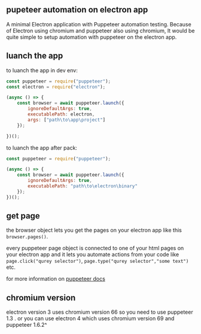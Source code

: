 ## pupeteer automation on electron app
A minimal Electron application with Puppeteer automation testing.
Because of Electron using chromium and puppeteer also using chromium, It would be quite simple to setup automation with puppeteer on the electron app.

## luanch the app
 to luanch the app in dev env:
```javascript
const puppeteer = require("puppeteer");
const electron = require("electron");

(async () => {
    const browser = await puppeteer.launch({
        ignoreDefaultArgs: true,
        executablePath: electron,
        args: ["path\to\app\project"]
    });

})();
```
to luanch the app after pack:

```javascript
const puppeteer = require("puppeteer");

(async () => {
    const browser = await puppeteer.launch({
        ignoreDefaultArgs: true,
        executablePath: "path\to\electron\binary"
    });
})();
```
## get page
the browser object lets you get the pages on your electron app like this  `browser.pages()`.

every puppeteer page object is connected to one of your html pages on your electron app and it lets you automate actions from your code like `page.click("qurey selector")`,  `page.type("qurey selector","some text")` etc.

for more information on [puppeteer docs](https://github.com/GoogleChrome/puppeteer/blob/master/docs/api.md "puppeteer docs")

## chromium version
electron version 3 uses chromium version 66  so you need to use puppeteer 1.3 .
or you can use electron 4 which uses chromium version 69 and puppeteer 1.6.2^